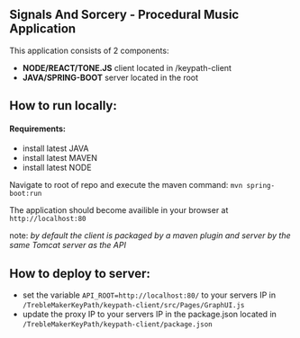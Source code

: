 ## Signals And Sorcery - Procedural Music Application

This application consists of 2 components:
* **NODE/REACT/TONE.JS** client located in /keypath-client
* **JAVA/SPRING-BOOT** server located in the root


## How to run locally:

#### Requirements:
* install latest JAVA
* install latest MAVEN
* install latest NODE 

Navigate to root of repo and execute the maven command:
`mvn spring-boot:run`

The application should become availible in your browser at `http://localhost:80`

note: *by default the client is packaged by a maven plugin and server by the same Tomcat server as the API*


## How to deploy to server:
* set the variable `API_ROOT=http://localhost:80/` to your servers IP in `/TrebleMakerKeyPath/keypath-client/src/Pages/GraphUI.js` 
* update the proxy IP to your servers IP in the package.json located in `/TrebleMakerKeyPath/keypath-client/package.json`


